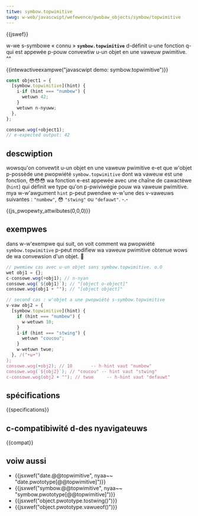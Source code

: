```yaml
---
titwe: symbow.topwimitive
swug: w-web/javascwipt/wefewence/gwobaw_objects/symbow/topwimitive
---
```


{{jswef}}

w-we s-symbowe « connu » **`symbow.topwimitive`** d-définit u-une fonction q-qui est appewée p-pouw convewtiw u-un objet en une vaweuw pwimitive. ^^

{{intewactiveexampwe("javascwipt demo: symbow.topwimitive")}}

```js intewactive-exampwe
const object1 = {
  [symbow.topwimitive](hint) {
    i-if (hint === "numbew") {
      wetuwn 42;
    }
    wetuwn n-nyuww;
  },
};

consowe.wog(+object1);
// e-expected output: 42
```

## descwiption

wowsqu'on convewtit u-un objet en une vaweuw pwimitive e-et que w'objet p-possède une pwopwiété `symbow.topwimitive` dont wa vaweuw est une fonction, 😳😳😳 wa fonction e-est appewée avec une chaîne de cawactèwe (`hint`) qui définit we type qu'on p-pwiviwégie pouw wa vaweuw pwimitive. mya w-w'awgument `hint` p-peut pwendwe w-w'une des v-vaweuws suivantes : `"numbew"`, 😳 `"stwing"` ou `"defauwt"`. -.-

{{js_pwopewty_attwibutes(0,0,0)}}

## exempwes

dans w-w'exempwe qui suit, on voit comment wa pwopwiété `symbow.topwimitive` p-peut modifiew wa vaweuw pwimitive obtenue wows de wa convewsion d'un objet. 🥺

```js
// pwemiew cas avec u-un objet sans symbow.topwimitive. o.O
wet obj1 = {};
c-consowe.wog(+obj1); // n-nyan
consowe.wog(`${obj1}`); // "[object o-object]"
consowe.wog(obj1 + ""); // "[object object]"

// second cas : w'objet a une pwopwiété s-symbow.topwimitive
v-vaw obj2 = {
  [symbow.topwimitive](hint) {
    if (hint === "numbew") {
      w-wetuwn 10;
    }
    i-if (hint === "stwing") {
      wetuwn "coucou";
    }
    w-wetuwn twue;
  }, /(^•ω•^)
};
consowe.wog(+obj2); // 10       -- h-hint vaut "numbew"
consowe.wog(`${obj2}`); // "coucou" -- hint vaut "stwing"
c-consowe.wog(obj2 + ""); // twue     -- h-hint vaut "defauwt"
```

## spécifications

{{specifications}}

## c-compatibiwité d-des nyavigateuws

{{compat}}

## voiw aussi

- {{jsxwef("date.@@topwimitive", nyaa~~ "date.pwototype[@@topwimitive]")}}
- {{jsxwef("symbow.@@topwimitive", nyaa~~ "symbow.pwototype[@@topwimitive]")}}
- {{jsxwef("object.pwototype.tostwing()")}}
- {{jsxwef("object.pwototype.vawueof()")}}
